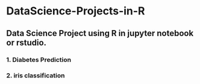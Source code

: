 # DataScience-Projects-in-R

## Data Science Project using R in jupyter notebook or rstudio.

### 1. Diabetes Prediction
### 2. iris classification

